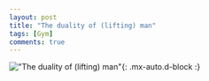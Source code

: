 ```yaml
---
layout: post
title: "The duality of (lifting) man"
tags: [Gym]
comments: true
---
```


!["The duality of (lifting) man"](/comics/13.png){: .mx-auto.d-block :}

